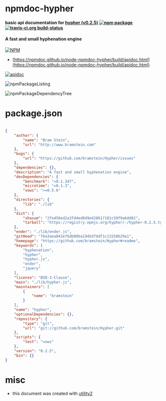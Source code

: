 # npmdoc-hypher

#### basic api documentation for  [hypher (v0.2.5)](https://github.com/bramstein/Hypher#readme)  [![npm package](https://img.shields.io/npm/v/npmdoc-hypher.svg?style=flat-square)](https://www.npmjs.org/package/npmdoc-hypher) [![travis-ci.org build-status](https://api.travis-ci.org/npmdoc/node-npmdoc-hypher.svg)](https://travis-ci.org/npmdoc/node-npmdoc-hypher)

#### A fast and small hyphenation engine

[![NPM](https://nodei.co/npm/hypher.png?downloads=true&downloadRank=true&stars=true)](https://www.npmjs.com/package/hypher)

- [https://npmdoc.github.io/node-npmdoc-hypher/build/apidoc.html](https://npmdoc.github.io/node-npmdoc-hypher/build/apidoc.html)

[![apidoc](https://npmdoc.github.io/node-npmdoc-hypher/build/screenCapture.buildCi.browser.%252Ftmp%252Fbuild%252Fapidoc.html.png)](https://npmdoc.github.io/node-npmdoc-hypher/build/apidoc.html)

![npmPackageListing](https://npmdoc.github.io/node-npmdoc-hypher/build/screenCapture.npmPackageListing.svg)

![npmPackageDependencyTree](https://npmdoc.github.io/node-npmdoc-hypher/build/screenCapture.npmPackageDependencyTree.svg)



# package.json

```json

{
    "author": {
        "name": "Bram Stein",
        "url": "http://www.bramstein.com"
    },
    "bugs": {
        "url": "https://github.com/bramstein/Hypher/issues"
    },
    "dependencies": {},
    "description": "A fast and small hyphenation engine",
    "devDependencies": {
        "benchmark": "=0.1.347",
        "microtime": "=0.1.3",
        "vows": ">=0.5.6"
    },
    "directories": {
        "lib": "./lib"
    },
    "dist": {
        "shasum": "2fe456ed2a3fd4ed0d9e428617181c59f9a6dd02",
        "tarball": "https://registry.npmjs.org/hypher/-/hypher-0.2.5.tgz"
    },
    "ender": "./lib/ender.js",
    "gitHead": "76a3aea843ef6db89ba1945df4df1c13258629a1",
    "homepage": "https://github.com/bramstein/Hypher#readme",
    "keywords": [
        "hyphenation",
        "hypher",
        "hypher.js",
        "ender",
        "jquery"
    ],
    "license": "BSD-3-Clause",
    "main": "./lib/hypher.js",
    "maintainers": [
        {
            "name": "bramstein"
        }
    ],
    "name": "hypher",
    "optionalDependencies": {},
    "repository": {
        "type": "git",
        "url": "git://github.com/bramstein/Hypher.git"
    },
    "scripts": {
        "test": "vows"
    },
    "version": "0.2.5",
    "bin": {}
}
```



# misc
- this document was created with [utility2](https://github.com/kaizhu256/node-utility2)
